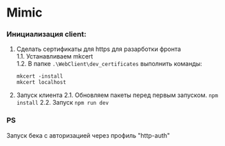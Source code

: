 # Mimic

### Инициализация client:

1. Сделать сертификаты для https для разарботки фронта  
   1.1. Устанавливаем mkcert  
   1.2. В папке `.\WebClient\dev_certificates` выполнить команды:
   ```
   mkcert -install
   mkcert localhost
   ```
2. Запуск клиента
   2.1. Обновляем пакеты перед первым запуском. `npm install`
   2.2. Запуск `npm run dev`

### PS

Запуск бека с авторизацией через профиль "http-auth"
